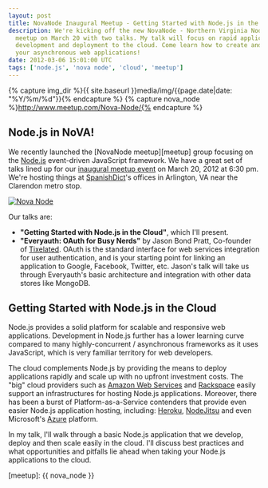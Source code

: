```yaml
---
layout: post
title: NovaNode Inaugural Meetup - Getting Started with Node.js in the Cloud
description: We're kicking off the new NovaNode - Northern Virginia Node.js -
  meetup on March 20 with two talks. My talk will focus on rapid application
  development and deployment to the cloud. Come learn how to create and scale
  your asynchronous web applications!
date: 2012-03-06 15:01:00 UTC
tags: ['node.js', 'nova node', 'cloud', 'meetup']
---
```

{% capture img_dir %}{{ site.baseurl }}media/img/{{page.date|date: "%Y/%m/%d"}}{% endcapture %}
{% capture nova_node %}http://www.meetup.com/Nova-Node/{% endcapture %}

## Node.js in NoVA!

We recently launched the [NovaNode meetup][meetup] group focusing on the
[Node.js][nodejs] event-driven JavaScript framework. We have a great set
of talks lined up for our [inaugural meetup event][meetup_event] on March 20,
2012 at 6:30 pm. We're hosting things at [SpanishDict][sd]'s offices in
Arlington, VA near the Clarendon metro stop.

<div class="image">
  <a href="{{ nova_node }}"><img alt="Nova Node"
    src="{{ img_dir }}/nova_node.png" /></a>
</div>

Our talks are:

* **"Getting Started with Node.js in the Cloud"**, which I'll present.
* **"Everyauth: OAuth for Busy Nerds"** by Jason Bond Pratt, Co-founder of
  [Tixelated][tixelated]. OAuth is the standard interface for web services
  integration for user authentication, and is your starting point for linking
  an application to Google, Facebook, Twitter, etc. Jason's talk will take
  us through Everyauth's basic architecture and integration with other data
  stores like MongoDB.

## Getting Started with Node.js in the Cloud

Node.js provides a solid platform for scalable and responsive web applications.
Development in Node.js further has a lower learning curve compared to many
highly-concurrent / asynchronous frameworks as it uses JavaScript, which is
very familiar territory for web developers.

The cloud complements Node.js by providing the means to deploy applications
rapidly and scale up with no upfront investment costs. The "big" cloud
providers such as [Amazon Web Services][aws] and [Rackspace][rs] easily support
an infrastructures for hosting Node.js applications. Moreover, there has
been a burst of Platform-as-a-Service contenders that provide even easier
Node.js application hosting, including: [Heroku][heroku],
[NodeJitsu][nodejitsu] and even Microsoft's [Azure][azure] platform.

In my talk, I'll walk through a basic Node.js application that we develop,
deploy and then scale easily in the cloud. I'll discuss best practices and
what opportunities and pitfalls lie ahead when taking your Node.js applications
to the cloud.

[nodejitsu]: http://nodejitsu.com/
[heroku]: http://www.heroku.com/
[aws]: http://aws.amazon.com/
[rs]: http://www.rackspace.com/cloud/
[azure]: http://www.windowsazure.com/en-us/develop/nodejs/
[sd]: http://spanishdict.com/
[nodejs]: http://nodejs.org/
[meetup_event]: http://www.meetup.com/Nova-Node/events/52749282/
[tixelated]: http://launch.tixelated.com/
[meetup]: {{ nova_node }}
